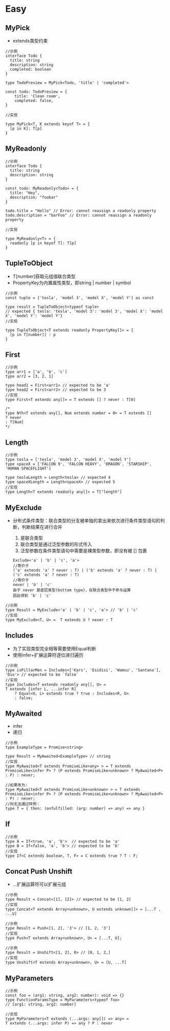 # Easy

## MyPick

- extends类型约束

```tsx
//示例
interface Todo {
  title: string
  description: string
  completed: boolean
}

type TodoPreview = MyPick<Todo, 'title' | 'completed'>

const todo: TodoPreview = {
    title: 'Clean room',
    completed: false,
}

//实现

type MyPick<T, K extends keyof T> = {
  [p in K]: T[p] 
}
```

## MyReadonly

```tsx
//示例
interface Todo {
  title: string
  description: string
}

const todo: MyReadonly<Todo> = {
  title: "Hey",
  description: "foobar"
}

todo.title = "Hello" // Error: cannot reassign a readonly property
todo.description = "barFoo" // Error: cannot reassign a readonly property

//实现

type MyReadonly<T> = {
  readonly [p in keyof T]: T[p]
}
```

## TupleToObject

- T[number]获取元组值联合类型
- PropertyKey为内置属性类型，即string | number | symbol

```tsx
//示例
const tuple = ['tesla', 'model 3', 'model X', 'model Y'] as const

type result = TupleToObject<typeof tuple> 
// expected { tesla: 'tesla', 'model 3': 'model 3', 'model X': 'model X', 'model Y': 'model Y'}
//实现

type TupleToObject<T extends readonly PropertyKey[]> = {
  [p in T[number]] : p
}
```

## First

```tsx
//示例
type arr1 = ['a', 'b', 'c']
type arr2 = [3, 2, 1]

type head1 = First<arr1> // expected to be 'a'
type head2 = First<arr2> // expected to be 3
//实现
type First<T extends any[]> = T extends [] ? never : T[0]

/*
type Nth<T extends any[], Num extends number = 0> = T extends []
? never
: T[Num]
*/
```

## Length

```tsx
//示例
type tesla = ['tesla', 'model 3', 'model X', 'model Y']
type spaceX = ['FALCON 9', 'FALCON HEAVY', 'DRAGON', 'STARSHIP', 'HUMAN SPACEFLIGHT']

type teslaLength = Length<tesla> // expected 4
type spaceXLength = Length<spaceX> // expected 5
//实现
type Length<T extends readonly any[]> = T["length"]

```

## MyExclude

- 分布式条件类型：联合类型的分支被单独的拿出来依次进行条件类型语句的判断，判断结果在进行合并
    1. 是联合类型
    2. 联合类型是通过泛型参数的形式传入
    3. 泛型参数在条件类型语句中需要是裸类型参数，即没有被 [] 包裹
    
    ```tsx
    Exclude<'a' | 'b' | 'c', 'a'>
    //等价于
    ('a' extends 'a' ? never : T) | ('b' extends 'a' ? never : T) | ('c' extends 'a' ? never : T)
    //等价于
    never | 'b' | 'c'
    由于 never 是底层类型(bottom type)，在联合类型中不参与运算
    因此得到 'b' | 'c'
    ```
    

```tsx
//示例
type Result = MyExclude<'a' | 'b' | 'c', 'a'> // 'b' | 'c'
//实现
type MyExclude<T, U> =  T extends U ? never : T

```

## Includes

- 为了实现类型完全相等需要使用Equal判断
- 使用infer+扩展运算符逐位递归遍历

```tsx
//示例
type isPillarMen = Includes<['Kars', 'Esidisi', 'Wamuu', 'Santana'], 'Dio'> // expected to be `false`
//实现
type Includes<T extends readonly any[], U> = 
T extends [infer L, ...infer R] 
	? Equal<U, L> extends true ? true : Includes<R, U> 
	: false;
```

## MyAwaited

- infer
- 递归

```tsx
//示例
type ExampleType = Promise<string>

type Result = MyAwaited<ExampleType> // string
//实现
type MyAwaited<T extends PromiseLike<any> > = T extends PromiseLike<infer P> ? (P extends PromiseLike<unknown> ? MyAwaited<P> : P) : never;

//如果改为:
type MyAwaited<T extends PromiseLike<unknown> > = T extends PromiseLike<infer P> ? (P extends PromiseLike<unknown> ? MyAwaited<P> : P) : never;
//则无法通过样例：
type T = { then: (onfulfilled: (arg: number) => any) => any }
```

## If

```tsx
//示例
type A = If<true, 'a', 'b'>  // expected to be 'a'
type B = If<false, 'a', 'b'> // expected to be 'b'
//实现
type If<C extends boolean, T, F> = C extends true ? T : F;
```

## Concat  Push  Unshift

- …扩展运算符可以扩展元组

```tsx
//示例
type Result = Concat<[1], [2]> // expected to be [1, 2]
//实现
type Concat<T extends Array<unknown>, U extends unknown[]> = [...T , ...U]

//示例
type Result = Push<[1, 2], '3'> // [1, 2, '3']
//实现
type Push<T extends Array<unknown>, U> = [...T, U];

//示例
type Result = Unshift<[1, 2], 0> // [0, 1, 2,]
//实现
type Unshift<T extends Array<unknown>, U> = [U, ...T]
```

## MyParameters
```tsx
//示例
const foo = (arg1: string, arg2: number): void => {}
type FunctionParamsType = MyParameters<typeof foo> 
// [arg1: string, arg2: number]

//实现
type MyParameters<T extends (...args: any[]) => any> = 
T extends (...args: infer P) => any ? P : never
```
